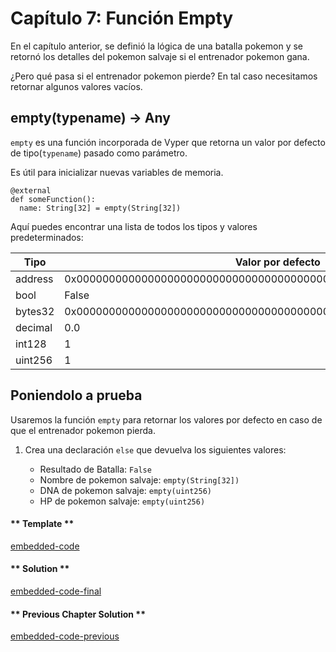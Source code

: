 <!-- Add translation for the following page: https://vyper.fun/#/2/empty
Do NOT change the code below. The below code runs the code editor -->

# Capítulo 7: Función Empty

En el capítulo anterior, se definió la lógica de una batalla pokemon y se retornó los detalles del pokemon salvaje si el entrenador pokemon gana.

¿Pero qué pasa si el entrenador pokemon pierde? En tal caso necesitamos retornar algunos valores vacíos.

## empty(typename) → Any

`empty` es una función incorporada de Vyper que retorna un valor por defecto de tipo(`typename`) pasado como parámetro.

Es útil para inicializar nuevas variables de memoria.

    @external
    def someFunction():
      name: String[32] = empty(String[32])

Aquí puedes encontrar una lista de todos los tipos y valores predeterminados:

| Tipo     | Valor por defecto                                                           |
|----------|-----------------------------------------------------------------------------|
| address  | 0x0000000000000000000000000000000000000000                                  |
| bool     | False                                                                       |
| bytes32  | 0x0000000000000000000000000000000000000000000000000000000000000000          |
| decimal  | 0.0                                                                         |
| int128   | 1                                                                           |
| uint256  | 1                                                                           |

## Poniendolo a prueba

Usaremos la función `empty` para retornar los valores por defecto en caso de que el entrenador pokemon pierda.

1. Crea una declaración `else` que devuelva los siguientes valores:

   * Resultado de Batalla: `False`
   * Nombre de pokemon salvaje: `empty(String[32])`
   * DNA de pokemon salvaje: `empty(uint256)`
   * HP de pokemon salvaje: `empty(uint256)`

<!-- tabs:start -->

#### ** Template **

[embedded-code](../assets/2/2.7-template-code.vy ':include :type=code embed-template')

#### ** Solution **

[embedded-code-final](../assets/2/2.7-finished-code.vy ':include :type=code embed-final')

#### ** Previous Chapter Solution **

[embedded-code-previous](../assets/2/2.6-finished-code.vy ':include :type=code embed-previous')

<!-- tabs:end -->
